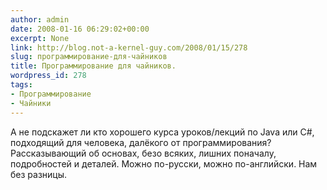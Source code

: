 ```yaml
---
author: admin
date: 2008-01-16 06:29:02+00:00
excerpt: None
link: http://blog.not-a-kernel-guy.com/2008/01/15/278
slug: программирование-для-чайников
title: Программирование для чайников.
wordpress_id: 278
tags:
- Программирование
- Чайники
---
```


А не подскажет ли кто хорошего курса уроков/лекций по Java или C#, подходящий для человека, далёкого от программирования? Рассказывающий об основах, безо всяких, лишних поначалу, подробностей и деталей. Можно по-русски, можно по-английски. Нам без разницы.
